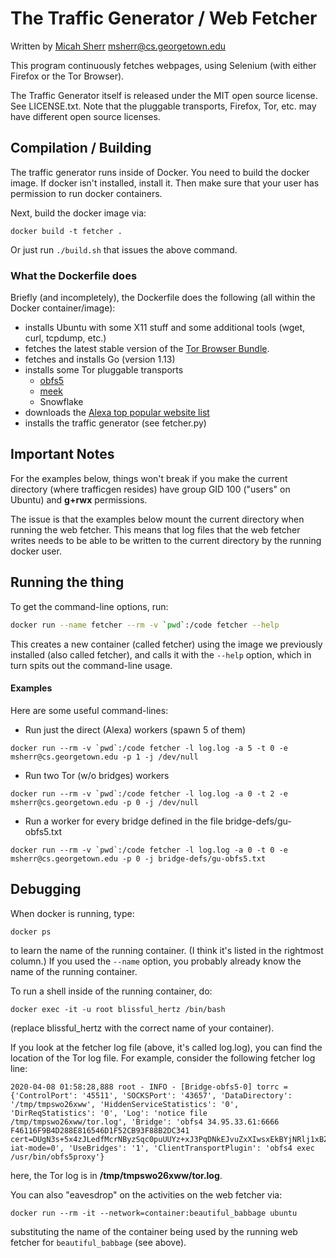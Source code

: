 # The Traffic Generator / Web Fetcher

Written by [Micah Sherr](https://seclab.cs.georgetown.edu/msherr) <msherr@cs.georgetown.edu>



This program continuously fetches webpages, using Selenium (with either Firefox or the Tor Browser).	

The Traffic Generator itself is released under the MIT open source license.  See LICENSE.txt.  Note that the pluggable transports, Firefox, Tor, etc. may have different open source licenses.



## Compilation / Building

The traffic generator runs inside of Docker.  You need to build the docker image.  If docker isn't installed, install it.  Then make sure that your user has permission to run docker containers.

Next, build the docker image via:
```
docker build -t fetcher .
```

Or just run `./build.sh` that issues the above command.



### What the Dockerfile does

Briefly (and incompletely), the Dockerfile does the following (all within the Docker container/image):

* installs Ubuntu with some X11 stuff and some additional tools (wget, curl, tcpdump, etc.)
* fetches the latest stable version of the [Tor Browser Bundle](https://torproject.org).
* fetches and installs Go (version 1.13)
* installs some Tor pluggable transports
  * [obfs5](https://github.com/RACECAR-GU/obfsX)
  * [meek](https://git.torproject.org/pluggable-transports/meek.git)
  * Snowflake
* downloads the [Alexa top popular website list](http://s3.amazonaws.com/alexa-static/top-1m.csv.zip)
* installs the traffic generator (see fetcher.py)



## Important Notes

For the examples below, things won't break if you make the current directory (where trafficgen resides) have group GID 100 ("users" on Ubuntu) and **g+rwx** permissions.

The issue is that the examples below mount the current directory when running the web fetcher.  This means that log files that the web fetcher writes needs to be able to be written to the current directory by the running docker user.



## Running the thing

To get the command-line options, run:
```bash
docker run --name fetcher --rm -v `pwd`:/code fetcher --help
```

This creates a new container (called fetcher) using the image we previously installed (also called fetcher), and calls it with the `--help` option, which in turn spits out the command-line usage.



#### Examples 

Here are some useful command-lines:

* Run just the direct (Alexa) workers (spawn 5 of them)
```
docker run --rm -v `pwd`:/code fetcher -l log.log -a 5 -t 0 -e msherr@cs.georgetown.edu -p 1 -j /dev/null
```

* Run two Tor (w/o bridges) workers
```
docker run --rm -v `pwd`:/code fetcher -l log.log -a 0 -t 2 -e msherr@cs.georgetown.edu -p 0 -j /dev/null
```

* Run a worker for every bridge defined in the file bridge-defs/gu-obfs5.txt
```
docker run --rm -v `pwd`:/code fetcher -l log.log -a 0 -t 0 -e msherr@cs.georgetown.edu -p 0 -j bridge-defs/gu-obfs5.txt
```





## Debugging

When docker is running, type:
```
docker ps
```
to learn the name of the running container.  (I think it's listed in the rightmost column.) If you used the `--name` option, you probably already know the name of the running container.

To run a shell inside of the running container, do:
```
docker exec -it -u root blissful_hertz /bin/bash
```
(replace blissful_hertz with the correct name of your container).



If you look at the fetcher log file (above, it's called log.log), you can find the location of the Tor log file.  For example, consider the following fetcher log line:

```
2020-04-08 01:58:28,888 root - INFO - [Bridge-obfs5-0] torrc = {'ControlPort': '45511', 'SOCKSPort': '43657', 'DataDirectory': '/tmp/tmpswo26xww', 'HiddenServiceStatistics': '0', 'DirReqStatistics': '0', 'Log': 'notice file /tmp/tmpswo26xww/tor.log', 'Bridge': 'obfs4 34.95.33.61:6666 F46116F9B4D288E816546D1F52CB93F88B2DC341 cert=DUgN3s+5x4zJLedfMcrNByzSqc0puUUYz+xJ3PqDNkEJvuZxXIwsxEkBYjNRlj1xBZniQA iat-mode=0', 'UseBridges': '1', 'ClientTransportPlugin': 'obfs4 exec /usr/bin/obfs5proxy'}
```
here, the Tor log is in **/tmp/tmpswo26xww/tor.log**.



You can also "eavesdrop" on the activities on the web fetcher via:

`docker run --rm -it --network=container:beautiful_babbage ubuntu`

substituting the name of the container being used by the running web fetcher for `beautiful_babbage` (see above).

